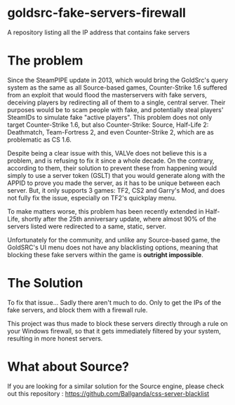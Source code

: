 # goldsrc-fake-servers-firewall
A repository listing all the IP address that contains fake servers

# The problem

Since the SteamPIPE update in 2013, which would bring the GoldSrc's query system as the same as all Source-based games, Counter-Strike 1.6 suffered from an exploit that would flood the masterservers with fake servers, deceiving players by redirecting all of them to a single, central server. Their purposes would be to scam people with fake, and potentially steal players' SteamIDs to simulate fake "active players". This problem does not only target Counter-Strike 1.6, but also Counter-Strike: Source, Half-Life 2: Deathmatch, Team-Fortress 2, and even Counter-Strike 2, which are as problematic as CS 1.6.

Despite being a clear issue with this, VALVe does not believe this is a problem, and is refusing to fix it since a whole decade. On the contrary, according to them, their solution to prevent these from happening would simply to use a server token (GSLT) that you would generate along with the APPID to prove you made the server, as it has to be unique between each server. But, it only supports 3 games: TF2, CS2 and Garry's Mod, and does not fully fix the issue, especially on TF2's quickplay menu.

To make matters worse, this problem has been recently extended in Half-Life, shortly after the 25th anniversary update, where almost 90% of the servers listed were redirected to a same, static, server. 

Unfortunately for the community, and unlike any Source-based game, the GoldSRC's UI menu does not have any blacklisting options, meaning that blocking these fake servers within the game is **outright impossible**. 

# The Solution

To fix that issue... Sadly there aren't much to do. Only to get the IPs of the fake servers, and block them with a firewall rule.

This project was thus made to block these servers directly through a rule on your Windows firewall, so that it gets immediately filtered by your system, resulting in more honest servers.

# What about Source?
If you are looking for a similar solution for the Source engine, please check out this repository : https://github.com/Ballganda/css-server-blacklist
